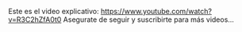Este es el video explicativo: https://www.youtube.com/watch?v=R3C2hZfA0t0
Asegurate de seguir y suscribirte para más videos...
